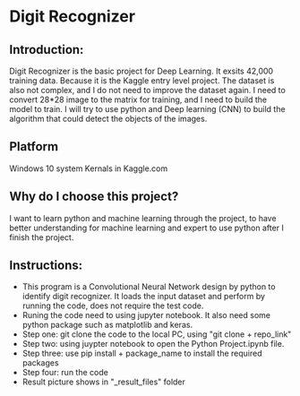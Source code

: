 # Digit Recognizer

## Introduction:
Digit Recognizer is the basic project for Deep Learning. It exsits 42,000 training data. Because it is the Kaggle entry level project. The dataset is also not complex, and I do not need to improve the dataset again. I need to convert 28*28 image to the matrix for training, and I need to build the model to train.
I will try to use python and Deep learning (CNN) to build the algorithm that could detect the objects of the images.

## Platform
Windows 10 system
Kernals in Kaggle.com

## Why do I choose this project?
I want to learn python and machine learning through the project, to have better understanding for machine learning and expert to use python after I finish the project.

## Instructions:
- This program is a Convolutional Neural Network design by python to identify digit recognizer. It loads the input dataset and perform by running the code, does not require the test code.
- Runing the code need to using jupyter notebook. It also need some python package such as matplotlib and keras.
- Step one: git clone the code to the local PC, using "git clone + repo_link"
- Step two: using juypter notebook to open the Python Project.ipynb file.
- Step three: use pip install + package_name to install the required packages
- Step four: run the code
- Result picture shows in "_result_files" folder
